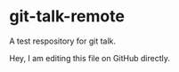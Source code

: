 # git-talk-remote
A test respository for git talk.

Hey, I am editing this file on GitHub directly.
